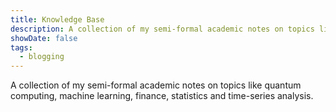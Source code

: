 ```yaml
---
title: Knowledge Base
description: A collection of my semi-formal academic notes on topics like quantum computing, machine learning, finance, statistics and time-series analysis.
showDate: false
tags:
  - blogging
---
```


A collection of my semi-formal academic notes on topics like quantum computing, machine learning, finance, statistics and time-series analysis.
